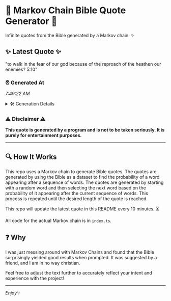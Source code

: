 # 📖 Markov Chain Bible Quote Generator 📖

Infinite quotes from the Bible generated by a Markov chain. ✨

## ✨ Latest Quote ✨
"to walk in the fear of our god because of the reproach of the heathen our enemies? 5:10"

### ⏰ Generated At
*7:49:22 AM*

<details>
    <summary>🛠️ Generation Details</summary>
    <p>
        <strong>🌱 Seed:</strong> to<br>
        <strong>🔄 Iterations:</strong> 17<br>
        <strong>📜 Context History:</strong><br>[ to ]: walk<br>[ to, walk ]: in<br>[ to, walk, in ]: the<br>[ to, walk, in, the ]: fear<br>[ to, walk, in, the, fear ]: of<br>[ to, walk, in, the, fear, of ]: our<br>[ walk, in, the, fear, of, our ]: god<br>[ in, the, fear, of, our, god ]: because<br>[ the, fear, of, our, god, because ]: of<br>[ fear, of, our, god, because, of ]: the<br>[ of, our, god, because, of, the ]: reproach<br>[ our, god, because, of, the, reproach ]: of<br>[ god, because, of, the, reproach, of ]: the<br>[ because, of, the, reproach, of, the ]: heathen<br>[ of, the, reproach, of, the, heathen ]: our<br>[ the, reproach, of, the, heathen, our ]: enemies?<br>[ reproach, of, the, heathen, our, enemies? ]: 5:10<br>
    </p>
</details>

### ⚠️ Disclaimer ⚠️
**This quote is generated by a program and is not to be taken seriously. It is purely for entertainment purposes.**

---

## 🔍 How It Works

This repo uses a Markov chain to generate Bible quotes. The quotes are generated by using the Bible as a dataset to find the probability of a word appearing after a sequence of words. The quotes are generated by starting with a random word and then selecting the next word based on the probability of it appearing after the current sequence of words. This process is repeated until the desired length of the quote is reached.

This repo will update the latest quote in this README every 10 minutes. ⏳

All code for the actual Markov chain is in `index.ts`.

## ❓ Why

I was just messing around with Markov Chains and found that the Bible surprisingly yielded good results when prompted. 
It was suggested by a friend, and I am in no way christian.

Feel free to adjust the text further to accurately reflect your intent and experience with the project!

---

*Enjoy*✨
